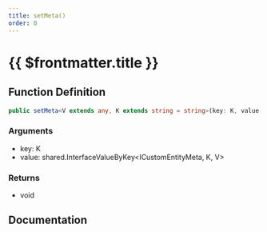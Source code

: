 ```yaml
---
title: setMeta()
order: 0
---
```


# {{ $frontmatter.title }}

<!--@include: ./setMeta_partial_header.md-->

## Function Definition

```ts
public setMeta<V extends any, K extends string = string>(key: K, value: shared.InterfaceValueByKey<ICustomEntityMeta, K, V>): void;
```

### Arguments

* key: K
* value: shared.InterfaceValueByKey\<ICustomEntityMeta, K, V\>

### Returns

* void

## Documentation

<!--@include: ./setMeta_partial_footer.md-->
